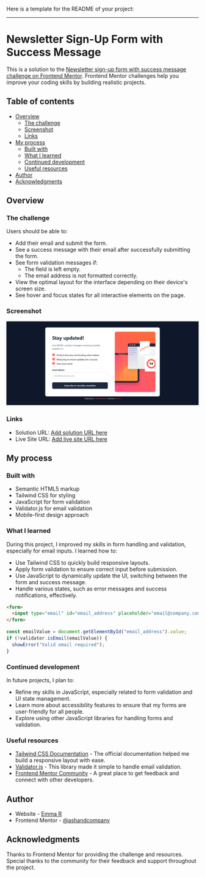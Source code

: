 Here is a template for the README of your project:

---

# Newsletter Sign-Up Form with Success Message

This is a solution to the [Newsletter sign-up form with success message challenge on Frontend Mentor](https://www.frontendmentor.io/challenges/newsletter-signup-form-with-success-message-3FC1AZbNrv). Frontend Mentor challenges help you improve your coding skills by building realistic projects.

## Table of contents

- [Overview](#overview)
  - [The challenge](#the-challenge)
  - [Screenshot](#screenshot)
  - [Links](#links)
- [My process](#my-process)
  - [Built with](#built-with)
  - [What I learned](#what-i-learned)
  - [Continued development](#continued-development)
  - [Useful resources](#useful-resources)
- [Author](#author)
- [Acknowledgments](#acknowledgments)

## Overview

### The challenge

Users should be able to:

- Add their email and submit the form.
- See a success message with their email after successfully submitting the form.
- See form validation messages if:
  - The field is left empty.
  - The email address is not formatted correctly.
- View the optimal layout for the interface depending on their device's screen size.
- See hover and focus states for all interactive elements on the page.

### Screenshot

![Newsletter Sign-Up Form](./screenshot.png)

### Links

- Solution URL: [Add solution URL here](https://your-solution-url.com)
- Live Site URL: [Add live site URL here](https://your-live-site-url.com)

## My process

### Built with

- Semantic HTML5 markup
- Tailwind CSS for styling
- JavaScript for form validation
- Validator.js for email validation
- Mobile-first design approach

### What I learned

During this project, I improved my skills in form handling and validation, especially for email inputs. I learned how to:

- Use Tailwind CSS to quickly build responsive layouts.
- Apply form validation to ensure correct input before submission.
- Use JavaScript to dynamically update the UI, switching between the form and success message.
- Handle various states, such as error messages and success notifications, effectively.

```html
<form>
  <input type="email" id="email_address" placeholder="email@company.com" />
</form>
```
```js
const emailValue = document.getElementById("email_address").value;
if (!validator.isEmail(emailValue)) {
  showError("Valid email required");
}
```

### Continued development

In future projects, I plan to:

- Refine my skills in JavaScript, especially related to form validation and UI state management.
- Learn more about accessibility features to ensure that my forms are user-friendly for all people.
- Explore using other JavaScript libraries for handling forms and validation.

### Useful resources

- [Tailwind CSS Documentation](https://tailwindcss.com/docs) - The official documentation helped me build a responsive layout with ease.
- [Validator.js](https://github.com/validatorjs/validator.js) - This library made it simple to handle email validation.
- [Frontend Mentor Community](https://www.frontendmentor.io/community) - A great place to get feedback and connect with other developers.

## Author

- Website - [Emma R](https://www.emma-roizot.fr)
- Frontend Mentor - [@ashandcompany](https://www.frontendmentor.io/profile/ashandcompany)

## Acknowledgments

Thanks to Frontend Mentor for providing the challenge and resources. Special thanks to the community for their feedback and support throughout the project.